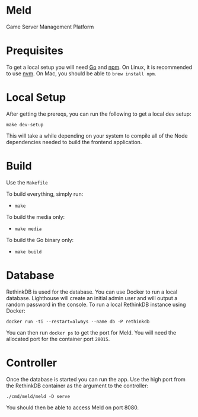 # Meld
Game Server Management Platform

# Prequisites
To get a local setup you will need [Go](http://golang.org) and 
[npm](https://www.npmjs.com/).  On Linux, it is recommended to use 
[nvm](https://github.com/creationix/nvm).  On Mac, you should be able to 
`brew install npm`.

# Local Setup
After getting the prereqs, you can run the following to get a local dev
setup:

`make dev-setup`

This will take a while depending on your system to compile all of the Node 
dependencies needed to build the frontend application.

# Build
Use the `Makefile`

To build everything, simply run:

- `make`

To build the media only:

- `make media`

To build the Go binary only:

- `make build`

# Database
RethinkDB is used for the database.  You can use Docker to run a local
database.  Lighthouse will create an initial admin user and will output
a random password in the console.  To run a local RethinkDB instance using
Docker:

`docker run -ti --restart=always --name db -P rethinkdb`

You can then run `docker ps` to get the port for Meld.  You will need
the allocated port for the container port `28015`.

# Controller
Once the database is started you can run the app.  Use the high port from
the RethinkDB container as the argument to the controller:

`./cmd/meld/meld -D serve`

You should then be able to access Meld on port 8080.
